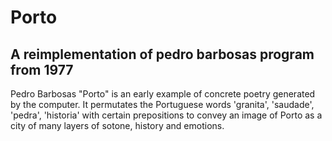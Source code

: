 # Porto

## A reimplementation of pedro barbosas program from 1977

Pedro Barbosas "Porto" is an early example of concrete poetry generated by the computer. It permutates the Portuguese words 'granita', 'saudade', 'pedra', 'historia' with certain prepositions to convey an image of Porto as a city of many layers of sotone, history and emotions. 
